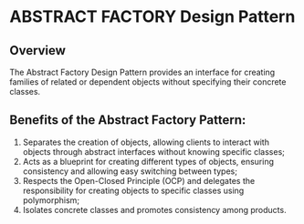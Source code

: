 # ABSTRACT FACTORY Design Pattern

## Overview
The Abstract Factory Design Pattern provides an interface for creating families of related or dependent objects without specifying their concrete classes.

## Benefits of the Abstract Factory Pattern:
1. Separates the creation of objects, allowing clients to interact with objects through abstract interfaces without knowing specific classes;
2. Acts as a blueprint for creating different types of objects, ensuring consistency and allowing easy switching between types;
3. Respects the Open-Closed Principle (OCP) and delegates the responsibility for creating objects to specific classes using polymorphism;
4. Isolates concrete classes and promotes consistency among products.